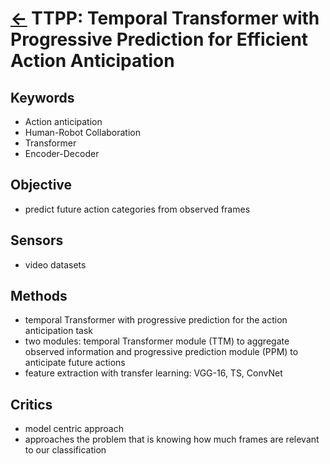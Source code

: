 # [<-](../README.md#articles) TTPP: Temporal Transformer with Progressive Prediction for Efficient Action Anticipation

## Keywords

- Action anticipation
- Human-Robot Collaboration
- Transformer
- Encoder-Decoder

## Objective

- predict future action categories from observed frames

## Sensors

- video datasets

## Methods

- temporal Transformer with progressive prediction for the action anticipation task
- two modules: temporal Transformer module (TTM) to aggregate observed information and progressive prediction module (PPM) to anticipate future actions
- feature extraction with transfer learning: VGG-16, TS, ConvNet

## Critics

- model centric approach
- approaches the problem that is knowing how much frames are relevant to our classification

